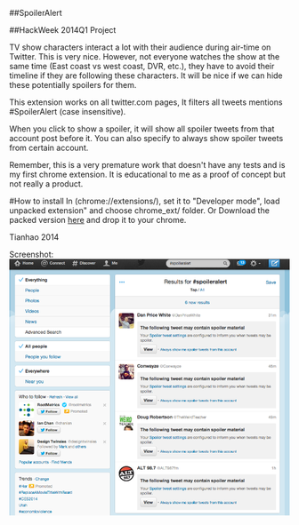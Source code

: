 #\#SpoilerAlert

#\#HackWeek 2014Q1 Project

TV show characters interact a lot with their audience during air-time on Twitter. This is very nice. However, not everyone watches the show at the same time (East coast vs west coast, DVR, etc.), they have to avoid their timeline if they are following these characters. It will be nice if we can hide these potentially spoilers for them.

This extension works on all twitter.com pages, It filters all tweets mentions #SpoilerAlert (case insensitive).

When you click to show a spoiler, it will show all spoiler tweets from that account post before it. You can also specify to always show spoiler tweets from certain account.

Remember, this is a very premature work that doesn't have any tests and is my first chrome extension. It is educational to me as a proof of concept but not really a product.

#How to install
In (chrome://extensions/), set it to "Developer mode", load unpacked extension" and choose chrome_ext/ folder.
Or
Download the packed version [here](packed/chrome_ext.crx) and drop it to your chrome.


Tianhao
2014

Screenshot:
![alt tag](screenshot%20of%20extension%20in%20work.png)